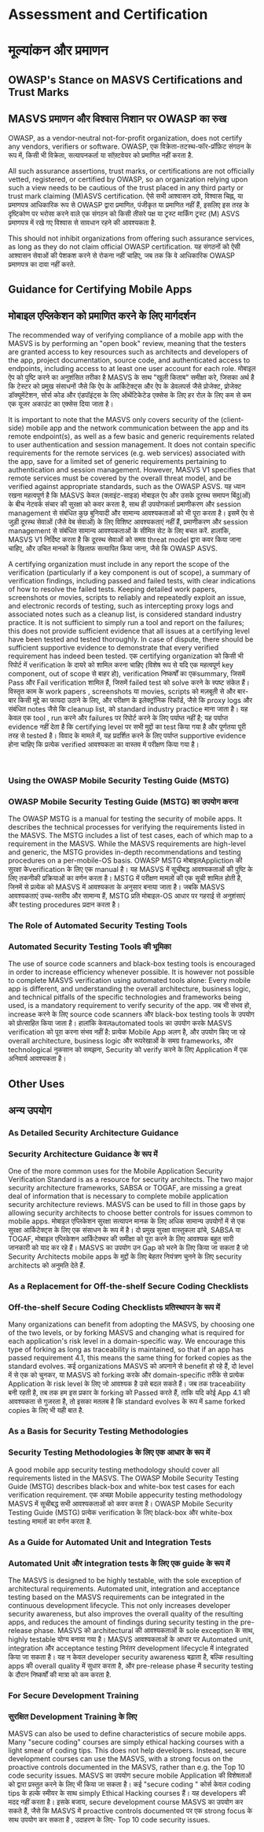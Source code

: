 # Assessment and Certification
# मूल्यांकन और प्रमाणन

## OWASP's Stance on MASVS Certifications and Trust Marks
## MASVS प्रमाणन और विश्वास निशान पर OWASP का रुख

OWASP, as a vendor-neutral not-for-profit organization, does not certify any vendors, verifiers or software.
OWASP, एक विक्रेता-तटस्थ-फॉर-प्रॉफ़िट संगठन के रूप में, किसी भी विक्रेता, सत्यापनकर्ता या सॉफ़्टवेयर को प्रमाणित नहीं करता है.

All such assurance assertions, trust marks, or certifications are not officially vetted, registered, or certified by OWASP, so an organization relying upon such a view needs to be cautious of the trust placed in any third party or trust mark claiming (M)ASVS certification.
ऐसे सभी आश्वासन दावे, विश्वास चिह्न, या प्रमाणपत्र आधिकारिक रूप से OWASP द्वारा प्रमाणित, पंजीकृत या प्रमाणित नहीं हैं, इसलिए इस तरह के दृष्टिकोण पर भरोसा करने वाले एक संगठन को किसी तीसरे पक्ष या ट्रस्ट मार्किंग ट्रस्ट (M) ASVS प्रमाणपत्र  में रखे गए विश्वास से सावधान रहने की आवश्यकता है.

This should not inhibit organizations from offering such assurance services, as long as they do not claim official OWASP certification.
यह संगठनों को ऐसी आश्वासन सेवाओं की पेशकश करने से रोकना नहीं चाहिए, जब तक कि वे आधिकारिक OWASP प्रमाणपत्र का दावा नहीं करते.

## Guidance for Certifying Mobile Apps
## मोबाइल एप्लिकेशन को प्रमाणित करने के लिए मार्गदर्शन

The recommended way of verifying compliance of a mobile app with the MASVS is by performing an "open book" review, meaning that the testers are granted access to key resources such as architects and developers of the app, project documentation, source code, and authenticated access to endpoints, including access to at least one user account for each role.
मोबाइल ऐप को पुष्टि करने का अनुशंसित तरीका  है  MASVS के साथ "खुली किताब" समीक्षा करे,
जिसका अर्थ है कि टेस्टर को प्रमुख संसाधनों जैसे कि ऐप के आर्किटेक्ट्स और ऐप के डेवलपर्स जैसे प्रोजेक्ट, प्रोजेक्ट डॉक्यूमेंटेशन, सोर्स कोड और एंडपॉइंट्स के लिए ऑथेंटिकेटेड एक्सेस के लिए हर रोल के लिए कम से कम एक यूजर अकाउंट का एक्सेस दिया जाता है।

It is important to note that the MASVS only covers security of the (client-side) mobile app and the network communication between the app and its remote endpoint(s), as well as a few basic and generic requirements related to user authentication and session management. It does not contain specific requirements for the remote services (e.g. web services) associated with the app, save for a limited set of generic requirements pertaining to authentication and session management. However, MASVS V1 specifies that remote services must be covered by the overall threat model, and be verified against appropriate standards, such as the OWASP ASVS.
यह ध्यान रखना महत्वपूर्ण है कि MASVS केवल (क्लाइंट-साइड) मोबाइल ऐप और उसके दूरस्थ समापन बिंदु(ओं) के बीच नेटवर्क संचार की सुरक्षा को कवर करता है, साथ ही उपयोगकर्ता प्रमाणीकरण और session management से संबंधित कुछ बुनियादी और सामान्य आवश्यकताओं को भी पूरा करता है। इसमें ऐप से जुड़ी दूरस्थ सेवाओं (जैसे वेब सेवाओं) के लिए विशिष्ट आवश्यकताएं नहीं हैं, प्रमाणीकरण और session management से संबंधित सामान्य आवश्यकताओं के सीमित सेट के लिए बचत करें. हालांकि, MASVS V1 निर्दिष्ट करता है कि दूरस्थ सेवाओं को समग्र threat model द्वारा कवर किया जाना चाहिए, और उचित मानकों के खिलाफ सत्यापित किया जाना, जैसे कि OWASP ASVS.

A certifying organization must include in any report the scope of the verification (particularly if a key component is out of scope), a summary of verification findings, including passed and failed tests, with clear indications of how to resolve the failed tests. Keeping detailed work papers, screenshots or movies, scripts to reliably and repeatedly exploit an issue, and electronic records of testing, such as intercepting proxy logs and associated notes such as a cleanup list, is considered standard industry practice. It is not sufficient to simply run a tool and report on the failures; this does not provide sufficient evidence that all issues at a certifying level have been tested and tested thoroughly. In case of dispute, there should be sufficient supportive evidence to demonstrate that every verified requirement has indeed been tested.
एक certifying organization को किसी भी रिपोर्ट में verification के दायरे को शामिल करना चाहिए (विशेष रूप से यदि एक महत्वपूर्ण key component, out of scope से बाहर हो), verification निष्कर्षों का एकsummary, जिसमें Pass और Fail verification शामिल हैं, जिसमें failed test को solve करने के स्पष्ट संकेत हैं। विस्तृत काम के work papers , screenshots या movies, scripts को मज़बूती से और बार-बार किसी मुद्दे का फायदा उठाने के लिए, और परीक्षण के इलेक्ट्रॉनिक रिकॉर्ड, जैसे कि proxy logs और संबंधित notes जैसे कि cleanup list, को standard industry practice माना जाता है। यह केवल एक tool , run करने और failures पर रिपोर्ट करने के लिए पर्याप्त नहीं है; यह पर्याप्त evidence नहीं देता है कि certifying level पर सभी मुद्दों का test किया गया है और पूर्णतया पूरी तरह से tested है। विवाद के मामले में, यह प्रदर्शित करने के लिए पर्याप्त supportive evidence होना चाहिए कि प्रत्येक verified आवश्यकता का वास्तव में परीक्षण किया गया है।

<div style="page-break-after: always; visibility: hidden">
\pagebreak
</div>

### Using the OWASP Mobile Security Testing Guide (MSTG)
### OWASP Mobile Security Testing Guide (MSTG) का उपयोग करना

The OWASP MSTG is a manual for testing the security of mobile apps. It describes the technical processes for verifying the requirements listed in the MASVS. The MSTG includes a list of test cases, each of which map to a requirement in the MASVS. While the MASVS requirements are high-level and generic, the MSTG provides in-depth recommendations and testing procedures on a per-mobile-OS basis.
OWASP MSTG मोबाइलAppliction की सुरक्षा केverification के लिए एक manual है। यह MASVS में सूचीबद्ध आवश्यकताओं की पुष्टि के लिए तकनीकी प्रक्रियाओं का वर्णन करता है। MSTG में परीक्षण मामलों की एक सूची शामिल होती है, जिनमें से प्रत्येक को MASVS में आवश्यकता के अनुसार बनाया जाता है। जबकि MASVS आवश्यकताएं उच्च-स्तरीय और सामान्य हैं, MSTG प्रति मोबाइल-OS आधार पर गहराई से अनुशंसाएं और testing procedures प्रदान करता है।

### The Role of Automated Security Testing Tools
### Automated Security Testing Tools की भूमिका

The use of source code scanners and black-box testing tools is encouraged in order to increase efficiency whenever possible. It is however not possible to complete MASVS verification using automated tools alone: Every mobile app is different, and understanding the overall architecture, business logic, and technical pitfalls of the specific technologies and frameworks being used, is a mandatory requirement to verify security of the app.
जब भी संभव हो, increase करने के लिए source code scanners और black-box testing tools के उपयोग को प्रोत्साहित किया जाता है। हालांकि केवलautomated tools का उपयोग करके MASVS verification को पूरा करना संभव नहीं है: प्रत्येक Mobile App अलग है, और उपयोग किए जा रहे overall architecture, business logic और रूपरेखाओं के समग्र frameworks, और technological नुकसान को समझना, Security को verify करने के लिए Application में एक अनिवार्य आवश्यकता है।

## Other Uses
## अन्य उपयोग

### As Detailed Security Architecture Guidance
### Security Architecture Guidance के रूप में

One of the more common uses for the Mobile Application Security Verification Standard is as a resource for security architects. The two major security architecture frameworks, SABSA or TOGAF, are missing a great deal of information that is necessary to complete mobile application security architecture reviews. MASVS can be used to fill in those gaps by allowing security architects to choose better controls for issues common to mobile apps.
मोबाइल एप्लिकेशन सुरक्षा सत्यापन मानक के लिए अधिक सामान्य उपयोगों में से एक सुरक्षा आर्किटेक्ट्स के लिए एक संसाधन के रूप में है। दो प्रमुख सुरक्षा वास्तुकला ढांचे, SABSA या TOGAF, मोबाइल एप्लिकेशन आर्किटेक्चर की समीक्षा को पूरा करने के लिए आवश्यक बहुत सारी जानकारी को याद कर रहे हैं। MASVS का उपयोग उन Gap को भरने के लिए किया जा सकता है जो Security Architects mobile apps के मुद्दों के लिए बेहतर नियंत्रण चुनने के लिए security architects को अनुमति देते हैं.

### As a Replacement for Off-the-shelf Secure Coding Checklists
### Off-the-shelf Secure Coding Checklists प्रतिस्थापन के रूप में

Many organizations can benefit from adopting the MASVS, by choosing one of the two levels, or by forking MASVS and changing what is required for each application's risk level in a domain-specific way. We encourage this type of forking as long as traceability is maintained, so that if an app has passed requirement 4.1, this means the same thing for forked copies as the standard evolves.
कई organizations MASVS को अपनाने से benefit हो रहे हैं, दो level में से एक को चुनकर, या MASVS को forking करके और domain-specific तरीके से प्रत्येक Application के risk level के लिए जो आवश्यक है उसे बदल सकते हैं। जब तक traceability बनी रहती है, तब तक हम इस प्रकार के forking को Passed करते हैं, ताकि यदि कोई App 4.1 की आवश्यकता से गुजरता है, तो इसका मतलब है कि standard evolves के रूप में same forked copies के लिए भी यही बात है.

### As a Basis for Security Testing Methodologies
### Security Testing Methodologies के लिए एक आधार के रूप में

A good mobile app security testing methodology should cover all requirements listed in the MASVS. The OWASP Mobile Security Testing Guide (MSTG) describes black-box and white-box test cases for each verification requirement.
एक अच्छा Mobile appecurity testing methodology MASVS में सूचीबद्ध सभी आवश्यकताओं को कवर करता है। OWASP Mobile Security Testing Guide (MSTG) प्रत्येक verification के लिए black-box और white-box testing मामलों का वर्णन करता है.

### As a Guide for Automated Unit and Integration Tests
### Automated Unit और integration tests के लिए एक guide के रूप में

The MASVS is designed to be highly testable, with the sole exception of architectural requirements. Automated unit, integration and acceptance testing based on the MASVS requirements can be integrated in the continuous development lifecycle. This not only increases developer security awareness, but also improves the overall quality of the resulting apps, and reduces the amount of findings during security testing in the pre-release phase.
MASVS को architectural की आवश्यकताओं के sole exception के साथ, highly testable योग्य बनाया गया है। MASVS आवश्यकताओं के आधार पर Automated unit, integration और acceptance testing निरंतर development lifecycle में integrated किया जा सकता है। यह न केवल developer security awareness बढ़ाता है, बल्कि resulting apps की overall quality में सुधार करता है, और pre-release phase में security testing के दौरान निष्कर्षों की मात्रा को कम करता है.

### For Secure Development Training
### सुरक्षित Development Training के लिए

MASVS can also be used to define characteristics of secure mobile apps. Many "secure coding" courses are simply ethical hacking courses with a light smear of coding tips. This does not help developers. Instead, secure development courses can use the MASVS, with a strong focus on the proactive controls documented in the MASVS, rather than e.g. the Top 10 code security issues.
MASVS का उपयोग secure mobile Application की विशेषताओं को द्वारा प्रस्तुत करने के लिए भी किया जा सकता है। कई "secure coding " कोर्स केवल coding tips के हल्के स्मीयर के साथ simply Ethical Hacking courses हैं। यह developers की मदद नहीं करता है। इसके बजाय, secure development course MASVS का उपयोग कर सकते हैं, जैसे कि MASVS में proactive controls documented पर एक strong focus के साथ उपयोग कर सकता है , उदाहरण के लिए- Top 10 code security issues.